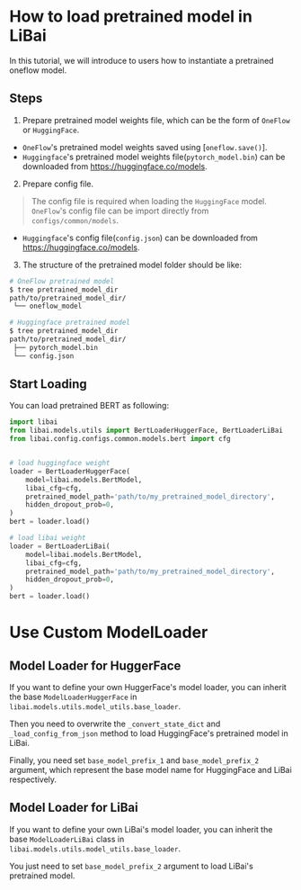 # How to load pretrained model in LiBai
In this tutorial, we will introduce to users how to instantiate a pretrained oneflow model.

## Steps
1. Prepare pretrained model weights file, which can be the form of `OneFlow` or `HuggingFace`.
- `OneFlow`'s pretrained model weights saved using [`oneflow.save()`].
- `Huggingface`'s pretrained model weights file(`pytorch_model.bin`) can be downloaded from https://huggingface.co/models.

2. Prepare config file.
> The config file is required when loading the `HuggingFace` model.
> `OneFlow`'s config file can be import directly from `configs/common/models`.
- `Huggingface`'s config file(`config.json`) can be downloaded from https://huggingface.co/models.

3. The structure of the pretrained model folder should be like:
```bash
# OneFlow pretrained model
$ tree pretrained_model_dir
path/to/pretrained_model_dir/
 └── oneflow_model

# Huggingface pretrained model
$ tree pretrained_model_dir
path/to/pretrained_model_dir/
 ├── pytorch_model.bin
 └── config.json
```

## Start Loading
You can load pretrained BERT as following:
```python
import libai
from libai.models.utils import BertLoaderHuggerFace, BertLoaderLiBai
from libai.config.configs.common.models.bert import cfg


# load huggingface weight
loader = BertLoaderHuggerFace(
    model=libai.models.BertModel,
    libai_cfg=cfg,
    pretrained_model_path='path/to/my_pretrained_model_directory',
    hidden_dropout_prob=0,
)
bert = loader.load()

# load libai weight
loader = BertLoaderLiBai(
    model=libai.models.BertModel,
    libai_cfg=cfg,
    pretrained_model_path='path/to/my_pretrained_model_directory',
    hidden_dropout_prob=0,
)
bert = loader.load()
```


# Use Custom ModelLoader

## Model Loader for HuggerFace
If you want to define your own HuggerFace's model loader, you can inherit the base `ModelLoaderHuggerFace` in `libai.models.utils.model_utils.base_loader`.

Then you need to overwrite the `_convert_state_dict` and `_load_config_from_json` method to load HuggingFace's pretrained model in LiBai. 

Finally, you need set `base_model_prefix_1` and `base_model_prefix_2` argument, which represent the base model name for HuggingFace and LiBai respectively.

## Model Loader for LiBai
If you want to define your own LiBai's model loader, you can inherit the base `ModelLoaderLiBai` class in `libai.models.utils.model_utils.base_loader`.

You just need to set `base_model_prefix_2` argument to load LiBai's pretrained model.